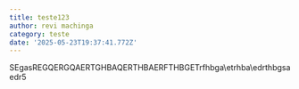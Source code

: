 ```yaml
---
title: teste123
author: revi machinga
category: teste
date: '2025-05-23T19:37:41.772Z'
---
```

SEgasREGQERGQAERTGHBAQERTHBAERFTHBGETrfhbga\etrhba\edrthbgsaedr5
